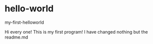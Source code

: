 # hello-world
my-first-helloworld

Hi every one!
This is my first program!
I have changed nothing but the readme.md 
